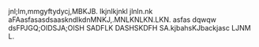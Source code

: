 jnl;lm,mmgyftydycj,MBKJB.
lkjnlkjnkl
jlnln.nk
aFAasfasasdsaaskndlkdnMNKJ,.MNLKNLKN.LKN.
asfas
dqwqw
dsFPJGQ;OIDSJA;OISH
SADFLK
DASHSKDFH
SA.kjbahsKJbackjasc
LJNM L.
